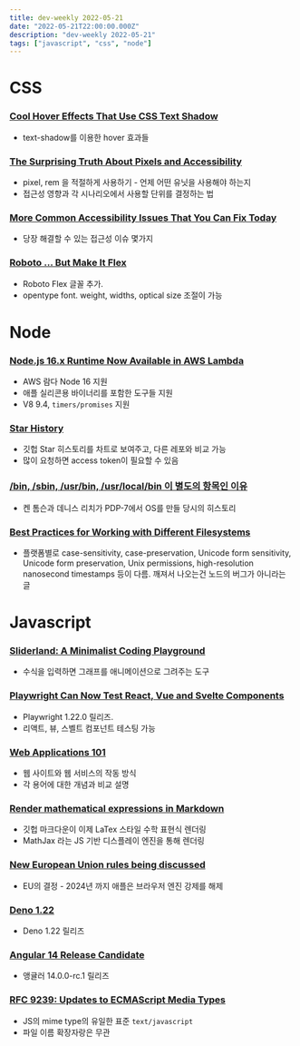 ```yaml
---
title: dev-weekly 2022-05-21
date: "2022-05-21T22:00:00.000Z"
description: "dev-weekly 2022-05-21"
tags: ["javascript", "css", "node"]
---
```


# CSS

### **[Cool Hover Effects That Use CSS Text Shadow](https://css-tricks.com/cool-hover-effects-that-use-css-text-shadow)**

- text-shadow를 이용한 hover 효과들

### **[The Surprising Truth About Pixels and Accessibility](https://www.joshwcomeau.com/css/surprising-truth-about-pixels-and-accessibility)**

- pixel, rem 을 적절하게 사용하기 - 언제 어떤 유닛을 사용해야 하는지
- 접근성 영향과 각 시나리오에서 사용할 단위를 결정하는 법

### **[More Common Accessibility Issues That You Can Fix Today](https://hidde.blog/more-common-a11y-issues/)**

- 당장 해결할 수 있는 접근성 이슈 몇가지

### **[Roboto … But Make It Flex](https://material.io/blog/roboto-flex)**

- Roboto Flex 글꼴 추가.
- opentype font. weight, widths, optical size 조절이 가능

# Node

### **[Node.js 16.x Runtime Now Available in AWS Lambda](https://aws.amazon.com/ko/blogs/compute/node-js-16-x-runtime-now-available-in-aws-lambda/)**

- AWS 람다 Node 16 지원
- 애플 실리콘용 바이너리를 포함한 도구들 지원
- V8 9.4, `timers/promises` 지원

### **[Star History](https://star-history.com/)**

- 깃헙 Star 히스토리를 차트로 보여주고, 다른 레포와 비교 가능
- 많이 요청하면 access token이 필요할 수 있음

### [/bin, /sbin, /usr/bin, /usr/local/bin 이 별도의 항목인 이유](http://lists.busybox.net/pipermail/busybox/2010-December/074114.html)

- 켄 톰슨과 데니스 리치가 PDP-7에서 OS를 만들 당시의 히스토리

### **[Best Practices for Working with Different Filesystems](https://nodejs.org/en/docs/guides/working-with-different-filesystems/)**

- 플랫폼별로 case-sensitivity, case-preservation, Unicode form sensitivity, Unicode form preservation, Unix permissions, high-resolution nanosecond timestamps 등이 다름. 깨져서 나오는건 노드의 버그가 아니라는 글

# Javascript

### **[Sliderland: A Minimalist Coding Playground](https://sliderland.blinry.org/)**

- 수식을 입력하면 그래프를 애니메이션으로 그려주는 도구

### **[Playwright Can Now Test React, Vue and Svelte Components](https://github.com/microsoft/playwright/releases/tag/v1.22.0)**

- Playwright 1.22.0 릴리즈.
- 리액트, 뷰, 스벨트 컴포넌트 테스팅 가능

### **[Web Applications 101](https://www.robinwieruch.de/web-applications)**

- 웹 사이트와 웹 서비스의 작동 방식
- 각 용어에 대한 개념과 비교 설명

### ****[Render mathematical expressions in Markdown](https://github.blog/changelog/2022-05-19-render-mathematical-expressions-in-markdown/)****

- 깃헙 마크다운이 이제 LaTex 스타일 수학 표현식 렌더링
- MathJax 라는 JS 기반 디스플레이 엔진을 통해 렌더링

### **[New European Union rules being discussed](https://www.theregister.com/2022/04/26/apple_ios_browser/)**

- EU의 결정 - 2024년 까지 애플은 브라우저 엔진 강제를 해제

### **[Deno 1.22](https://deno.com/blog/v1.22)**

- Deno 1.22 릴리즈

### **[Angular 14 Release Candidate](https://github.com/angular/angular/releases/tag/14.0.0-rc.1)**

- 앵귤러 14.0.0-rc.1 릴리즈

### **[RFC 9239: Updates to ECMAScript Media Types](https://2ality.com/2022/05/rfc-9239.html)**

- JS의 mime type의 유일한 표준 `text/javascript`
- 파일 이름 확장자랑은 무관
